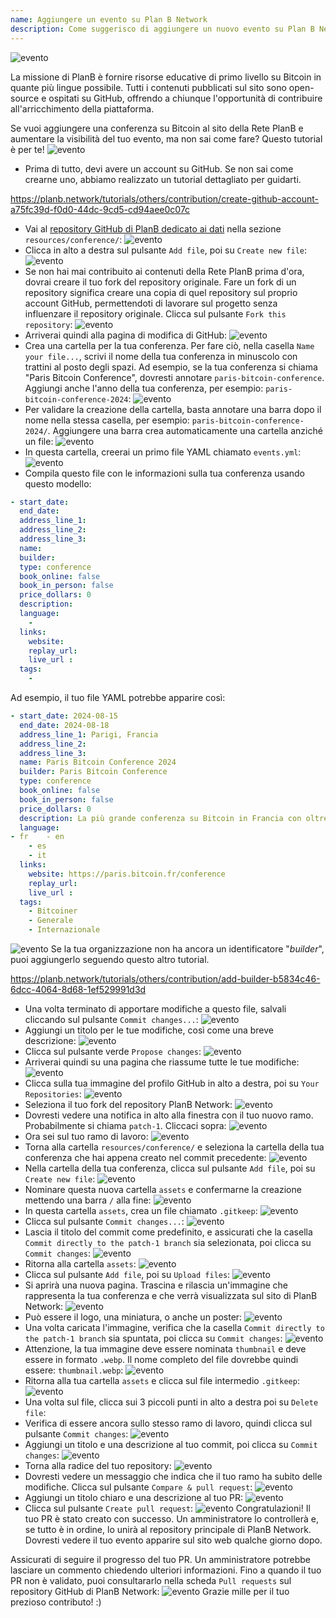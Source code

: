 ```yaml
---
name: Aggiungere un evento su Plan B Network
description: Come suggerisco di aggiungere un nuovo evento su Plan B Network?
---
```

![evento](assets/cover.webp)

La missione di PlanB è fornire risorse educative di primo livello su Bitcoin in quante più lingue possibile. Tutti i contenuti pubblicati sul sito sono open-source e ospitati su GitHub, offrendo a chiunque l'opportunità di contribuire all'arricchimento della piattaforma.

Se vuoi aggiungere una conferenza su Bitcoin al sito della Rete PlanB e aumentare la visibilità del tuo evento, ma non sai come fare? Questo tutorial è per te!
![evento](assets/01.webp)
- Prima di tutto, devi avere un account su GitHub. Se non sai come crearne uno, abbiamo realizzato un tutorial dettagliato per guidarti.

https://planb.network/tutorials/others/contribution/create-github-account-a75fc39d-f0d0-44dc-9cd5-cd94aee0c07c


- Vai al [repository GitHub di PlanB dedicato ai dati](https://github.com/PlanB-Network/bitcoin-educational-content/tree/dev/resources/conference) nella sezione `resources/conference/`:
![evento](assets/02.webp)
- Clicca in alto a destra sul pulsante `Add file`, poi su `Create new file`:
![evento](assets/03.webp)
- Se non hai mai contribuito ai contenuti della Rete PlanB prima d'ora, dovrai creare il tuo fork del repository originale. Fare un fork di un repository significa creare una copia di quel repository sul proprio account GitHub, permettendoti di lavorare sul progetto senza influenzare il repository originale. Clicca sul pulsante `Fork this repository`:
![evento](assets/04.webp)
- Arriverai quindi alla pagina di modifica di GitHub:
![evento](assets/05.webp)
- Crea una cartella per la tua conferenza. Per fare ciò, nella casella `Name your file...`, scrivi il nome della tua conferenza in minuscolo con trattini al posto degli spazi. Ad esempio, se la tua conferenza si chiama "Paris Bitcoin Conference", dovresti annotare `paris-bitcoin-conference`. Aggiungi anche l'anno della tua conferenza, per esempio: `paris-bitcoin-conference-2024`:
![evento](assets/06.webp)
- Per validare la creazione della cartella, basta annotare una barra dopo il nome nella stessa casella, per esempio: `paris-bitcoin-conference-2024/`. Aggiungere una barra crea automaticamente una cartella anziché un file:
![evento](assets/07.webp)
- In questa cartella, creerai un primo file YAML chiamato `events.yml`:
![evento](assets/08.webp)
- Compila questo file con le informazioni sulla tua conferenza usando questo modello:

```yaml
- start_date:
  end_date:
  address_line_1:
  address_line_2: 
  address_line_3: 
  name:
  builder:
  type: conference
  book_online: false
  book_in_person: false
  price_dollars: 0
  description:
  language: 
    - 
  links:
    website:
    replay_url:    
    live_url :
  tags: 
    - 
```

Ad esempio, il tuo file YAML potrebbe apparire così:

```yaml
- start_date: 2024-08-15
  end_date: 2024-08-18
  address_line_1: Parigi, Francia
  address_line_2: 
  address_line_3: 
  name: Paris Bitcoin Conference 2024
  builder: Paris Bitcoin Conference
  type: conference
  book_online: false
  book_in_person: false
  price_dollars: 0
  description: La più grande conferenza su Bitcoin in Francia con oltre 8.000 partecipanti ogni anno!
  language:
- fr    - en
    - es
    - it
  links:
    website: https://paris.bitcoin.fr/conference
    replay_url:
    live_url :
  tags: 
    - Bitcoiner
    - Generale
    - Internazionale
```
![evento](assets/09.webp)
Se la tua organizzazione non ha ancora un identificatore "*builder*", puoi aggiungerlo seguendo questo altro tutorial.

https://planb.network/tutorials/others/contribution/add-builder-b5834c46-6dcc-4064-8d68-1ef529991d3d



- Una volta terminato di apportare modifiche a questo file, salvali cliccando sul pulsante `Commit changes...`:
![evento](assets/10.webp)
- Aggiungi un titolo per le tue modifiche, così come una breve descrizione:
![evento](assets/11.webp)
- Clicca sul pulsante verde `Propose changes`:
![evento](assets/12.webp)
- Arriverai quindi su una pagina che riassume tutte le tue modifiche:
![evento](assets/13.webp)
- Clicca sulla tua immagine del profilo GitHub in alto a destra, poi su `Your Repositories`:
![evento](assets/14.webp)
- Seleziona il tuo fork del repository PlanB Network:
![evento](assets/15.webp)
- Dovresti vedere una notifica in alto alla finestra con il tuo nuovo ramo. Probabilmente si chiama `patch-1`. Cliccaci sopra:
![evento](assets/16.webp)
- Ora sei sul tuo ramo di lavoro:
![evento](assets/17.webp)
- Torna alla cartella `resources/conference/` e seleziona la cartella della tua conferenza che hai appena creato nel commit precedente:
![evento](assets/18.webp)
- Nella cartella della tua conferenza, clicca sul pulsante `Add file`, poi su `Create new file`:
![evento](assets/19.webp)
- Nominare questa nuova cartella `assets` e confermarne la creazione mettendo una barra `/` alla fine:
![evento](assets/20.webp)
- In questa cartella `assets`, crea un file chiamato `.gitkeep`:
![evento](assets/21.webp)
- Clicca sul pulsante `Commit changes...`:
![evento](assets/22.webp)
- Lascia il titolo del commit come predefinito, e assicurati che la casella `Commit directly to the patch-1 branch` sia selezionata, poi clicca su `Commit changes`:
![evento](assets/23.webp)
- Ritorna alla cartella `assets`:
![evento](assets/24.webp)
- Clicca sul pulsante `Add file`, poi su `Upload files`: ![evento](assets/25.webp)
- Si aprirà una nuova pagina. Trascina e rilascia un'immagine che rappresenta la tua conferenza e che verrà visualizzata sul sito di PlanB Network:
![evento](assets/26.webp)
- Può essere il logo, una miniatura, o anche un poster:
![evento](assets/27.webp)
- Una volta caricata l'immagine, verifica che la casella `Commit directly to the patch-1 branch` sia spuntata, poi clicca su `Commit changes`:
![evento](assets/28.webp)
- Attenzione, la tua immagine deve essere nominata `thumbnail` e deve essere in formato `.webp`. Il nome completo del file dovrebbe quindi essere: `thumbnail.webp`:
![evento](assets/29.webp)
- Ritorna alla tua cartella `assets` e clicca sul file intermedio `.gitkeep`:
![evento](assets/30.webp)
- Una volta sul file, clicca sui 3 piccoli punti in alto a destra poi su `Delete file`:
- Verifica di essere ancora sullo stesso ramo di lavoro, quindi clicca sul pulsante `Commit changes`:
![evento](assets/31.webp)
- Aggiungi un titolo e una descrizione al tuo commit, poi clicca su `Commit changes`:
![evento](assets/32.webp)
- Torna alla radice del tuo repository:
![evento](assets/34.webp)
- Dovresti vedere un messaggio che indica che il tuo ramo ha subito delle modifiche. Clicca sul pulsante `Compare & pull request`:
![evento](assets/35.webp)
- Aggiungi un titolo chiaro e una descrizione al tuo PR:
![evento](assets/36.webp)
- Clicca sul pulsante `Create pull request`:
![evento](assets/37.webp)
Congratulazioni! Il tuo PR è stato creato con successo. Un amministratore lo controllerà e, se tutto è in ordine, lo unirà al repository principale di PlanB Network. Dovresti vedere il tuo evento apparire sul sito web qualche giorno dopo.

Assicurati di seguire il progresso del tuo PR. Un amministratore potrebbe lasciare un commento chiedendo ulteriori informazioni. Fino a quando il tuo PR non è validato, puoi consultararlo nella scheda `Pull requests` sul repository GitHub di PlanB Network:
![evento](assets/38.webp)
Grazie mille per il tuo prezioso contributo! :)


